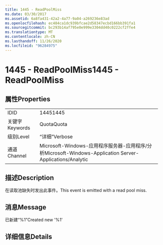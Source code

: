 ```yaml
---
title: 1445 - ReadPoolMiss
ms.date: 03/30/2017
ms.assetid: 6a8fa431-42a2-4a77-9a04-a269236e83ad
ms.openlocfilehash: ec484ca1dc939bfcae2d58347ecbd166bb391fa1
ms.sourcegitcommit: bc293b14af795e0e999e3304dd40c0222cf2ffe4
ms.translationtype: MT
ms.contentlocale: zh-CN
ms.lasthandoff: 11/26/2020
ms.locfileid: "96284975"
---
```

# <a name="1445---readpoolmiss"></a><span data-ttu-id="459ba-102">1445 - ReadPoolMiss</span><span class="sxs-lookup"><span data-stu-id="459ba-102">1445 - ReadPoolMiss</span></span>

## <a name="properties"></a><span data-ttu-id="459ba-103">属性</span><span class="sxs-lookup"><span data-stu-id="459ba-103">Properties</span></span>  
  
|||  
|-|-|  
|<span data-ttu-id="459ba-104">ID</span><span class="sxs-lookup"><span data-stu-id="459ba-104">ID</span></span>|<span data-ttu-id="459ba-105">1445</span><span class="sxs-lookup"><span data-stu-id="459ba-105">1445</span></span>|  
|<span data-ttu-id="459ba-106">关键字</span><span class="sxs-lookup"><span data-stu-id="459ba-106">Keywords</span></span>|<span data-ttu-id="459ba-107">Quota</span><span class="sxs-lookup"><span data-stu-id="459ba-107">Quota</span></span>|  
|<span data-ttu-id="459ba-108">级别</span><span class="sxs-lookup"><span data-stu-id="459ba-108">Level</span></span>|<span data-ttu-id="459ba-109">“详细”</span><span class="sxs-lookup"><span data-stu-id="459ba-109">Verbose</span></span>|  
|<span data-ttu-id="459ba-110">通道</span><span class="sxs-lookup"><span data-stu-id="459ba-110">Channel</span></span>|<span data-ttu-id="459ba-111">Microsoft-Windows-应用程序服务器-应用程序/分析</span><span class="sxs-lookup"><span data-stu-id="459ba-111">Microsoft-Windows-Application Server-Applications/Analytic</span></span>|  
  
## <a name="description"></a><span data-ttu-id="459ba-112">描述</span><span class="sxs-lookup"><span data-stu-id="459ba-112">Description</span></span>  

 <span data-ttu-id="459ba-113">在读取池缺失时发出此事件。</span><span class="sxs-lookup"><span data-stu-id="459ba-113">This event is emitted with a read pool miss.</span></span>  
  
## <a name="message"></a><span data-ttu-id="459ba-114">消息</span><span class="sxs-lookup"><span data-stu-id="459ba-114">Message</span></span>  

 <span data-ttu-id="459ba-115">已新建“%1”</span><span class="sxs-lookup"><span data-stu-id="459ba-115">Created new '%1'</span></span>  
  
## <a name="details"></a><span data-ttu-id="459ba-116">详细信息</span><span class="sxs-lookup"><span data-stu-id="459ba-116">Details</span></span>
